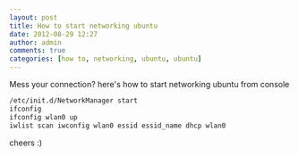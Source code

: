 ```yaml
---
layout: post
title: How to start networking ubuntu
date: 2012-08-29 12:27
author: admin
comments: true
categories: [how to, networking, ubuntu, ubuntu]
---
```

Mess your connection? here's how to start networking ubuntu from console

~~~bash
/etc/init.d/NetworkManager start
ifconfig
ifconfig wlan0 up
iwlist scan iwconfig wlan0 essid essid_name dhcp wlan0
~~~
cheers :)
